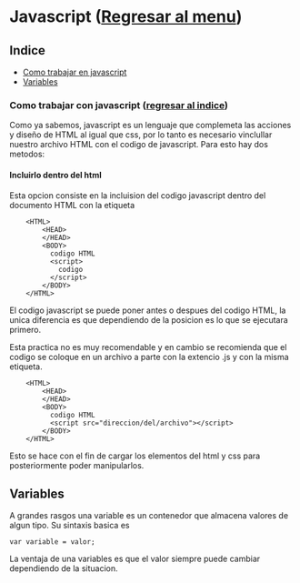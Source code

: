 
# Javascript ([Regresar al menu](/README.md))

## Indice <a name="indice"></a>

* [Como trabajar en javascript](#ComoTrabajarConJavaScript)
* [Variables](#variables)

### Como trabajar con javascript <a name="ComoTrabajarConJavaScript"></a>([regresar al indice](#indice))

Como ya sabemos, javascript es un lenguaje que complemeta las acciones y diseño de HTML al igual que css, por lo tanto es necesario vinclullar nuestro archivo HTML con el codigo de javascript. Para esto hay dos metodos:

#### Incluirlo dentro del html

Esta opcion consiste en la incluision del codigo javascript dentro del documento HTML con la etiqueta <code><script></script></code>

~~~
    <HTML>
        <HEAD>
        </HEAD> 
        <BODY>
          codigo HTML
          <script>
            codigo
          </script>
        </BODY> 
    </HTML> 
~~~

El codigo javascript se puede poner antes o despues del codigo HTML, la unica diferencia es que dependiendo de la posicion es lo que se ejecutara primero.

Esta practica no es muy recomendable y en cambio se recomienda que el codigo se coloque en un archivo a parte con la extencio .js y con la misma etiqueta.

~~~
    <HTML>
        <HEAD>
        </HEAD> 
        <BODY>
          codigo HTML
          <script src="direccion/del/archivo"></script>
        </BODY> 
    </HTML> 
~~~

Esto se hace con el fin de cargar los elementos del html y css para posteriormente poder manipularlos.

## Variables<a name="ComoTrabajarConJavaScript"></a>

A grandes rasgos una variable es un contenedor que almacena valores de algun tipo. Su sintaxis basica es

~~~
var variable = valor;
~~~

La ventaja de una variables es que el valor siempre puede cambiar dependiendo de la situacion.




